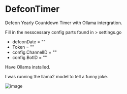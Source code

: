 # DefconTimer
Defcon Yearly Countdown Timer with Ollama intergration.

Fill in the nesscessary config parts found in > settings.go 

 - defconDate = ""
 - Token = ""
 - config.ChannelID = ""
 - config.BotID = ""

Have Ollama installed. 

I was running the llama2 model to tell a funny joke. 

![image](https://github.com/user-attachments/assets/a7185579-9d98-4fe1-9a6f-aa9200e12d96)

